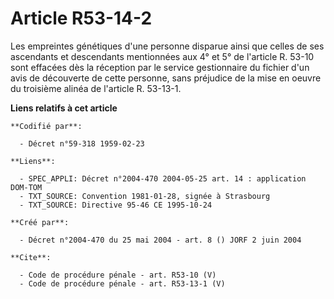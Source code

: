 # Article R53-14-2

Les empreintes génétiques d'une personne disparue ainsi que celles de ses ascendants et descendants mentionnées aux 4° et 5°
de l'article R. 53-10 sont effacées dès la réception par le service gestionnaire du fichier d'un avis de découverte de cette
personne, sans préjudice de la mise en oeuvre du troisième alinéa de l'article R. 53-13-1.

**Liens relatifs à cet article**

	**Codifié par**:

	  - Décret n°59-318 1959-02-23

	**Liens**:

	  - SPEC_APPLI: Décret n°2004-470 2004-05-25 art. 14 : application DOM-TOM
	  - TXT_SOURCE: Convention 1981-01-28, signée à Strasbourg
	  - TXT_SOURCE: Directive 95-46 CE 1995-10-24

	**Créé par**:

	  - Décret n°2004-470 du 25 mai 2004 - art. 8 () JORF 2 juin 2004

	**Cite**:

	  - Code de procédure pénale - art. R53-10 (V)
	  - Code de procédure pénale - art. R53-13-1 (V)
